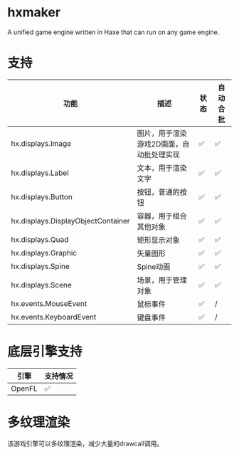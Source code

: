 # hxmaker
A unified game engine written in Haxe that can run on any game engine.

# 支持
| 功能 | 描述 | 状态 | 自动合批 |
--- | --- | --- | ---
| hx.displays.Image | 图片，用于渲染游戏2D画面，自动批处理实现 | ✅ | ✅ |
| hx.displays.Label | 文本，用于渲染文字 | ✅ | ✅ |
| hx.displays.Button | 按钮，普通的按钮 | ✅ | ✅ |
| hx.displays.DisplayObjectContainer | 容器，用于组合其他对象 | ✅ | ✅ |
| hx.displays.Quad | 矩形显示对象 | ✅ | ✅ |
| hx.displays.Graphic | 矢量图形 | ✅ | ✅ |
| hx.displays.Spine | Spine动画 | ✅ | ✅ |
| hx.displays.Scene | 场景，用于管理对象 | ✅ | ✅ |
| hx.events.MouseEvent | 鼠标事件 | ✅ | / |
| hx.events.KeyboardEvent | 键盘事件 | ✅ | / |

# 底层引擎支持
| 引擎 | 支持情况 |
| --- | ---
| OpenFL | ✅ |

# 多纹理渲染
该游戏引擎可以多纹理渲染，减少大量的drawcall调用。